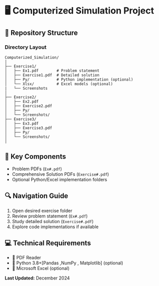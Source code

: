 # 🖥️ Computerized Simulation Project

## 🌟 Repository Structure

### Directory Layout
```
Computerized_Simulation/
│
├── Exercise1/
│   ├── Ex1.pdf        # Problem statement
│   ├── Exercise1.pdf  # Detailed solution
│   ├── Py/            # Python implementation (optional)
│   └── Xlsx/          # Excel models (optional)
|   └── Screenshots       
│
├── Exercise2/
│   ├── Ex2.pdf
│   ├── Exercise2.pdf
│   ├── Py/
│   └── Screenshots/
├── Exercise3/
│   ├── Ex3.pdf
│   ├── Exercise3.pdf
│   ├── Py/
│   └── Screenshots/
│
```

## 📝 Key Components
- Problem PDFs (`Ex#.pdf`)
- Comprehensive Solution PDFs (`Exercise#.pdf`)
- Optional Python/Excel implementation folders

## 🔍 Navigation Guide
1. Open desired exercise folder
2. Review problem statement (`Ex#.pdf`)
3. Study detailed solution (`Exercise#.pdf`)
4. Explore code implementations if available

## 💻 Technical Requirements
- 📄 PDF Reader
- 🐍 Python 3.8+[Pandas ,NumPy , Matplotlib] (optional)
- 📑 Microsoft Excel (optional)


**Last Updated:** December 2024
